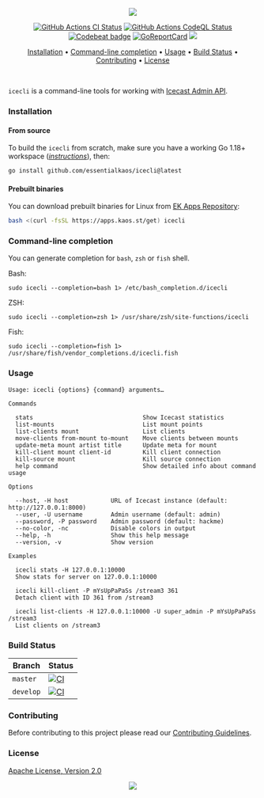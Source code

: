 <p align="center"><a href="#readme"><img src="https://gh.kaos.st/icecli.svg"/></a></p>

<p align="center">
  <a href="https://kaos.sh/w/icecli/ci"><img src="https://kaos.sh/w/icecli/ci.svg" alt="GitHub Actions CI Status" /></a>
  <a href="https://kaos.sh/w/icecli/codeql"><img src="https://kaos.sh/w/icecli/codeql.svg" alt="GitHub Actions CodeQL Status" /></a>
  <a href="https://kaos.sh/b/icecli"><img src="https://kaos.sh/b/455126f6-4d86-4c9f-af47-6a4c180bb5e7.svg" alt="Codebeat badge" /></a>
  <a href="https://kaos.sh/r/icecli"><img src="https://kaos.sh/r/icecli.svg" alt="GoReportCard" /></a>
  <a href="#license"><img src="https://gh.kaos.st/apache2.svg"></a>
</p>

<p align="center"><a href="#installation">Installation</a> • <a href="#command-line-completion">Command-line completion</a> • <a href="#usage">Usage</a> • <a href="#build-status">Build Status</a> • <a href="#contributing">Contributing</a> • <a href="#license">License</a></p>

</br>

`icecli` is a command-line tools for working with [Icecast Admin API](https://icecast.org/docs/icecast-2.4.1/admin-interface.html).

### Installation

#### From source

To build the `icecli` from scratch, make sure you have a working Go 1.18+ workspace (_[instructions](https://go.dev/doc/install)_), then:

```bash
go install github.com/essentialkaos/icecli@latest
```

#### Prebuilt binaries

You can download prebuilt binaries for Linux from [EK Apps Repository](https://apps.kaos.st/icecli/latest):

```bash
bash <(curl -fsSL https://apps.kaos.st/get) icecli
```

### Command-line completion

You can generate completion for `bash`, `zsh` or `fish` shell.

Bash:
```
sudo icecli --completion=bash 1> /etc/bash_completion.d/icecli
```


ZSH:
```
sudo icecli --completion=zsh 1> /usr/share/zsh/site-functions/icecli
```


Fish:
```
sudo icecli --completion=fish 1> /usr/share/fish/vendor_completions.d/icecli.fish
```

### Usage

```
Usage: icecli {options} {command} arguments…

Commands

  stats                               Show Icecast statistics
  list-mounts                         List mount points
  list-clients mount                  List clients
  move-clients from-mount to-mount    Move clients between mounts
  update-meta mount artist title      Update meta for mount
  kill-client mount client-id         Kill client connection
  kill-source mount                   Kill source connection
  help command                        Show detailed info about command usage

Options

  --host, -H host            URL of Icecast instance (default: http://127.0.0.1:8000)
  --user, -U username        Admin username (default: admin)
  --password, -P password    Admin password (default: hackme)
  --no-color, -nc            Disable colors in output
  --help, -h                 Show this help message
  --version, -v              Show version

Examples

  icecli stats -H 127.0.0.1:10000
  Show stats for server on 127.0.0.1:10000

  icecli kill-client -P mYsUpPaPaSs /stream3 361
  Detach client with ID 361 from /stream3

  icecli list-clients -H 127.0.0.1:10000 -U super_admin -P mYsUpPaPaSs /stream3
  List clients on /stream3

```

### Build Status

| Branch | Status |
|--------|--------|
| `master` | [![CI](https://kaos.sh/w/icecli/ci.svg?branch=master)](https://kaos.sh/w/icecli/ci?query=branch:master) |
| `develop` | [![CI](https://kaos.sh/w/icecli/ci.svg?branch=develop)](https://kaos.sh/w/icecli/ci?query=branch:develop) |

### Contributing

Before contributing to this project please read our [Contributing Guidelines](https://github.com/essentialkaos/contributing-guidelines#contributing-guidelines).

### License

[Apache License, Version 2.0](https://www.apache.org/licenses/LICENSE-2.0)

<p align="center"><a href="https://essentialkaos.com"><img src="https://gh.kaos.st/ekgh.svg"/></a></p>
